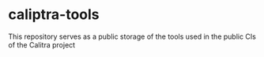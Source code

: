 # caliptra-tools

This repository serves as a public storage of the tools used in the public CIs of the Calitra project
